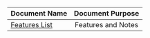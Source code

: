 | Document Name        | Document Purpose                 |
| ---------------------|:--------------------------------:|
| [Features List](https://docs.google.com/spreadsheets/d/1-egXfzTEXj0jhAU26MCgI4mtFiH62mLq5Goox3GOcdU/edit?usp=sharing) | Features and Notes            |
